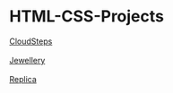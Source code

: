 # HTML-CSS-Projects
[CloudSteps](https://neha-28-fluff.github.io/HTML-CSS-Projects/CloudSteps/)<br><br>
[Jewellery](https://neha-28-fluff.github.io/HTML-CSS-Projects/Jewellery/)<br><br>
[Replica]()<br><br>

